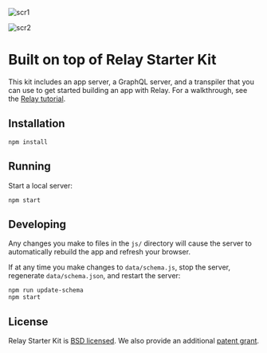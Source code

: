![scr1](https://cloud.githubusercontent.com/assets/1579077/25276308/da47b228-2699-11e7-9435-e0c2114b8c67.png)

![scr2](https://cloud.githubusercontent.com/assets/1579077/25276315/dfc2852a-2699-11e7-996f-18c65634a38c.png)

# Built on top of Relay Starter Kit

This kit includes an app server, a GraphQL server, and a transpiler that you can use to get started building an app with Relay. For a walkthrough, see the [Relay tutorial](https://facebook.github.io/relay/docs/tutorial.html).

## Installation

```
npm install
```

## Running

Start a local server:

```
npm start
```

## Developing

Any changes you make to files in the `js/` directory will cause the server to
automatically rebuild the app and refresh your browser.

If at any time you make changes to `data/schema.js`, stop the server,
regenerate `data/schema.json`, and restart the server:

```
npm run update-schema
npm start
```

## License

Relay Starter Kit is [BSD licensed](./LICENSE). We also provide an additional [patent grant](./PATENTS).
